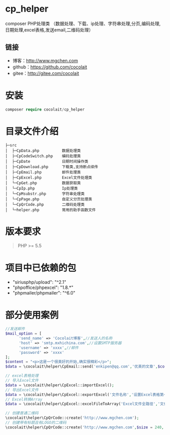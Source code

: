 # cp_helper
composer PHP处理类 （数据处理、下载、ip处理、字符串处理,分页,编码处理,日期处理,excel表格,发送email,二维码处理）

## 链接
- 博客：http://www.mgchen.com
- github：https://github.com/cocolait
- gitee：http://gitee.com/cocolait

# 安装
```php
composer require cocolait/cp_helper
```

# 目录文件介绍
~~~
├─src
│  ├─CpData.php          数据处理类
│  ├─CpCodeSwitch.php    编码处理类
│  ├─CpDate              日期时间操作类
│  ├─CpDownload.php      下载类,支持断点续传
│  ├─CpEmail.php         邮件处理类
│  ├─CpExcel.php         Excel文件处理类
│  └─CpGet.php           数据获取类
│  └─CpIp.php            Ip处理类
│  └─CpMsubstr.php       字符串处理类
│  └─CpPage.php          自定义分页处理类
│  └─CpQrCode.php        二维码处理类
│  └─helper.php          常用的助手函数文件
~~~

# 版本要求
> PHP >= 5.5

# 项目中已依赖的包
- "siriusphp/upload": "^2.1"
- "phpoffice/phpexcel": "1.8.*"
- "phpmailer/phpmailer": "^6.0"

# 部分使用案例
```php
//发送邮件
$mail_option = [
      'send_name' => 'Cocolait博客',//发送人的名称
      'host' => 'smtp.mxhichina.com',//设置SMTP服务器
      'username' => 'xxxx',//邮件
      'password' => 'xxxx'
];
$content = "<p>这是一个很美好的开始,确实很精彩</p>";
$data = \cocolait\helper\CpEmail::send('enkipen@qq.com','优美的文章',$content,$mail_option);
```
```php
// excel表格处理
// 导入Excel文件
$data = \cocolait\helper\CpExcel::importExcel();
// 导出Excel文件
$data = \cocolait\helper\CpExcel::exportExcel('文件名称','设置Excel表格第一行的显示','需要导出的所有数据');
// Excel转换Array
$data = \cocolait\helper\CpExcel::excelFileToArray('Excel文件全路径','文件后缀 默认是 xls');
```
```php
// 创建普通二维码
\cocolait\helper\CpQrCode::create('http://www.mgchen.com');
// 创建带有标题且有LOGO的二维码
\cocolait\helper\CpQrCode::create('http://www.mgchen.com',$size = 240, $title = 'cocolait', $logo = './logo.png');
```